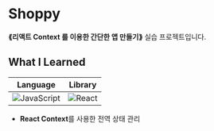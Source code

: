 # Shoppy
__⟪리액트 Context 를 이용한 간단한 앱 만들기⟫__ 실습 프로젝트입니다.

## What I Learned
|Language|Library|
|:---:|:---:|
|![JavaScript](https://img.shields.io/badge/JavaScript-323330?style=for-the-badge&logo=javascript&logoColor=F7DF1E)|![React](https://img.shields.io/badge/React-20232A?style=for-the-badge&logo=react&logoColor=61DAFB)|
- **React Context**를 사용한 전역 상태 관리
